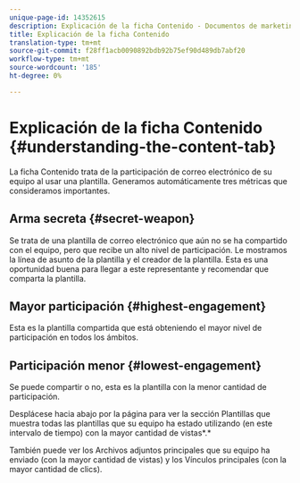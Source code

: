 ```yaml
---
unique-page-id: 14352615
description: Explicación de la ficha Contenido - Documentos de marketing - Documentación del producto
title: Explicación de la ficha Contenido
translation-type: tm+mt
source-git-commit: f28ff1acb0090892bdb92b75ef90d489db7abf20
workflow-type: tm+mt
source-wordcount: '185'
ht-degree: 0%

---
```



# Explicación de la ficha Contenido {#understanding-the-content-tab}

La ficha Contenido trata de la participación de correo electrónico de su equipo al usar una plantilla. Generamos automáticamente tres métricas que consideramos importantes.

## Arma secreta {#secret-weapon}

Se trata de una plantilla de correo electrónico que aún no se ha compartido con el equipo, pero que recibe un alto nivel de participación. Le mostramos la línea de asunto de la plantilla y el creador de la plantilla. Esta es una oportunidad buena para llegar a este representante y recomendar que comparta la plantilla.

## Mayor participación {#highest-engagement}

Esta es la plantilla compartida que está obteniendo el mayor nivel de participación en todos los ámbitos.

## Participación menor {#lowest-engagement}

Se puede compartir o no, esta es la plantilla con la menor cantidad de participación.

Desplácese hacia abajo por la página para ver la sección Plantillas que muestra todas las plantillas que su equipo ha estado utilizando (en este intervalo de tiempo) con la mayor cantidad de vistas*.*

También puede ver los Archivos adjuntos principales que su equipo ha enviado (con la mayor cantidad de vistas) y los Vínculos principales (con la mayor cantidad de clics).
